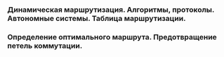 ### Динамическая маршрутизация. Алгоритмы, протоколы. Автономные системы. Таблица маршрутизации.

### Определение оптимального маршрута. Предотвращение петель коммутации.